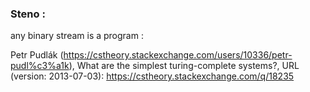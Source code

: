 
### Steno :

any binary stream is a program :

Petr Pudlák (https://cstheory.stackexchange.com/users/10336/petr-pudl%c3%a1k), What are the simplest turing-complete systems?, URL (version: 2013-07-03): https://cstheory.stackexchange.com/q/18235
